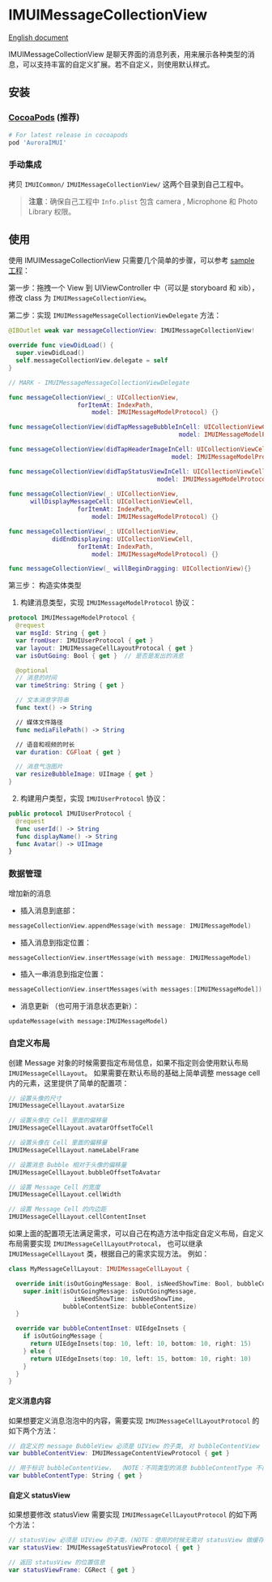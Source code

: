 # IMUIMessageCollectionView
[English document](./IMUIMessageCollectionView_usage.md)

IMUIMessageCollectionView 是聊天界面的消息列表，用来展示各种类型的消息，可以支持丰富的自定义扩展。若不自定义，则使用默认样式。

## 安装
### [CocoaPods](https://cocoapods.org/)  (推荐)
```ruby
# For latest release in cocoapods
pod 'AuroraIMUI'
```

### 手动集成
拷贝 `IMUICommon/` `IMUIMessageCollectionView/`  这两个目录到自己工程中。

>**注意**：确保自己工程中 `Info.plist` 包含 camera , Microphone 和 Photo Library 权限。

## 使用
使用 IMUIMessageCollectionView 只需要几个简单的步骤，可以参考 [sample 工程](./../../iOS/sample)：

第一步：拖拽一个 View 到 UIViewController 中（可以是 storyboard 和 xib），修改 class 为 `IMUIMessageCollectionView`。

第二步：实现 `IMUIMessageMessageCollectionViewDelegate` 方法：

```swift
@IBOutlet weak var messageCollectionView: IMUIMessageCollectionView!

override func viewDidLoad() {
  super.viewDidLoad()
  self.messageCollectionView.delegate = self
}

// MARK - IMUIMessageMessageCollectionViewDelegate

func messageCollectionView(_: UICollectionView,
                   forItemAt: IndexPath,
                       model: IMUIMessageModelProtocol) {}

func messageCollectionView(didTapMessageBubbleInCell: UICollectionViewCell,
                                               model: IMUIMessageModelProtocol) {}

func messageCollectionView(didTapHeaderImageInCell: UICollectionViewCell,
                                             model: IMUIMessageModelProtocol) {}

func messageCollectionView(didTapStatusViewInCell: UICollectionViewCell, 
									     model: IMUIMessageModelProtocol)
									     
func messageCollectionView(_: UICollectionView,
      willDisplayMessageCell: UICollectionViewCell,
                   forItemAt: IndexPath,
                       model: IMUIMessageModelProtocol) {}

func messageCollectionView(_: UICollectionView,
            didEndDisplaying: UICollectionViewCell,
                   forItemAt: IndexPath,
                       model: IMUIMessageModelProtocol) {}

func messageCollectionView(_ willBeginDragging: UICollectionView){}
```

第三步： 构造实体类型
1. 构建消息类型，实现 `IMUIMessageModelProtocol` 协议：

  ```swift
  protocol IMUIMessageModelProtocol {
    @request
    var msgId: String { get }
    var fromUser: IMUIUserProtocol { get }
    var layout: IMUIMessageCellLayoutProtocal { get }
    var isOutGoing: Bool { get }  // 是否是发出的消息

    @optional
    // 消息的时间
    var timeString: String { get }

    // 文本消息字符串
    func text() -> String

    // 媒体文件路径
    func mediaFilePath() -> String

    // 语音和视频的时长
    var duration: CGFloat { get }

    // 消息气泡图片
    var resizeBubbleImage: UIImage { get }
  }
  ```

2. 构建用户类型，实现 `IMUIUserProtocol` 协议：
  ```swift
  public protocol IMUIUserProtocol {
    @request
    func userId() -> String
    func displayName() -> String
    func Avatar() -> UIImage
  }
  ```

### 数据管理
增加新的消息
- 插入消息到底部：
```swift
messageCollectionView.appendMessage(with message: IMUIMessageModel)
```

- 插入消息到指定位置：
```swift
messageCollectionView.insertMessage(with message: IMUIMessageModel)
```

- 插入一串消息到指定位置：
```swift
messageCollectionView.insertMessages(with messages:[IMUIMessageModel])
```

- 消息更新 （也可用于消息状态更新）：

```
updateMessage(with message:IMUIMessageModel)
```

### 自定义布局

创建 Message 对象的时候需要指定布局信息，如果不指定则会使用默认布局 `IMUIMessageCellLayout`。
如果需要在默认布局的基础上简单调整 message cell 内的元素，这里提供了简单的配置项：

```swift
// 设置头像的尺寸
IMUIMessageCellLayout.avatarSize

// 设置头像在 Cell 里面的偏移量
IMUIMessageCellLayout.avatarOffsetToCell

// 设置头像在 Cell 里面的偏移量
IMUIMessageCellLayout.nameLabelFrame

// 设置消息 Bubble 相对于头像的偏移量
IMUIMessageCellLayout.bubbleOffsetToAvatar

// 设置 Message Cell 的宽度
IMUIMessageCellLayout.cellWidth

// 设置 Message Cell 的内边距
IMUIMessageCellLayout.cellContentInset
```

如果上面的配置项无法满足需求，可以自己在构造方法中指定自定义布局，自定义布局需要实现 `IMUIMessageCellLayoutProtocal`，
也可以继承 `IMUIMessageCellLayout` 类，根据自己的需求实现方法。
例如：
```swift
class MyMessageCellLayout: IMUIMessageCellLayout {

  override init(isOutGoingMessage: Bool, isNeedShowTime: Bool, bubbleContentSize: CGSize) {
    super.init(isOutGoingMessage: isOutGoingMessage,
                  isNeedShowTime: isNeedShowTime,
               bubbleContentSize: bubbleContentSize)
  }

  override var bubbleContentInset: UIEdgeInsets {
    if isOutGoingMessage {
      return UIEdgeInsets(top: 10, left: 10, bottom: 10, right: 15)
    } else {
      return UIEdgeInsets(top: 10, left: 15, bottom: 10, right: 10)
    }
  }
}
```

#### 定义消息内容
如果想要定义消息泡泡中的内容，需要实现 `IMUIMessageCellLayoutProtocol` 的如下两个方法：
```swift
// 自定义的 message BubbleView 必须是 UIView 的子类, 对 bubbleContentView 的事件交给开发者那边自行处理 (NOTE：使用的时候无需对 bubbleContentView 做缓存，内部会做缓存)
var bubbleContentView: IMUIMessageContentViewProtocol { get }

// 用于标识 bubbleContentView， （NOTE：不同类型的消息 bubbleContentType 不能一样）
var bubbleContentType: String { get }
```

#### 自定义 statusView

如果想要修改 statusView 需要实现 `IMUIMessageCellLayoutProtocol` 的如下两个方法：

```swift
// statusView 必须是 UIView 的子类，(NOTE：使用的时候无需对 statusView 做缓存，内部会做缓存)
var statusView: IMUIMessageStatusViewProtocol { get }

// 返回 statusView 的位置信息
var statusViewFrame: CGRect { get }
```

